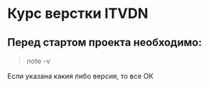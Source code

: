 # Курс верстки ITVDN

## Перед стартом проекта необходимо:

> note -v

Если указана какия либо версия, то все ОК

